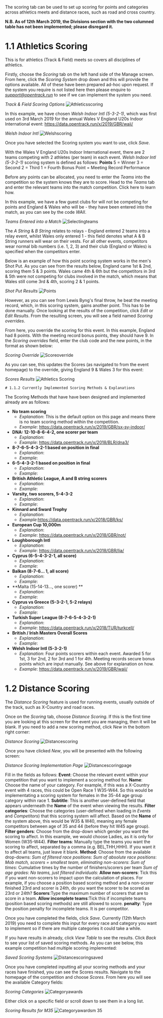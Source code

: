 <!-- TITLE: Scoring Tab -->

The scoring tab can be used to set up scoring for points and categories across athletics meets and distance races, such as road and cross country.

**N.B. As of 12th March 2019, the Divisions section with the two columned table has not been implemented; please disregard it.**
# 1.1 Athletics Scoring
This is for athletics (Track & Field) meets so covers all disciplines of athletics. 

Firstly, choose the *Scoring* tab on the left hand side of the Manage screen. From here, click the *Scoring System* drop down and this will provide the options available. All of these have been prepared ad-hoc upon request. If the system you require is not listed here then please enquire to *support@opentrack.run* to see if we can implement the system you need.

*Track & Field Scoring Options*
![Athleticsscoring](/uploads/scoring/athleticsscoring.png "Athleticsscoring")

In this example, we have chosen *Welsh Indoor Intl (5-3-2-1)*, which was first used on 3rd March 2019 for the annual Wales V England U20s Indoor International event: 
https://data.opentrack.run/x/2019/GBR/waii/

*Welsh Indoor Intl*
![Welshscoring](/uploads/scoring/welshscoring.png "Welshscoring")

Once you have selected the Scoring system you want to use, click *Save*. 

With the Wales V England U20s Indoor International event, there are 2 teams competing with 2 athletes (per team) in each event. *Welsh Indoor Intl (5-3-2-1)* scoring system is defined as follows:
**Points**
5 = Winner
3 = Second
2 = Third
1 = Fourth
Bonus Point = Meeting Record Performance

Before any points can be allocated, you need to enter the *Teams* into the competition so the system knows they are to score. Head to the *Teams* tab and enter the relevant teams into the match competition. Click here to learn how.

In this example, we have a few guest clubs for will not be competing for points and England & Wales who will be - they have been entered into the match, as you can see by the code *WAII*.

*Teams Entered into a Match*
![Selectingteams](/uploads/scoring/selectingteams.png "Selectingteams")

The *A String* & *B String* relates to relays - England entered 2 teams into a relay event, whilst Wales only entered 1 - this field denotes what A & B String runners will wear on their vests. For all other events, competitors wear normal bib numbers (i.e. 1, 2, 3) and their club (England or Wales) is specified when the competitors enter. 

Below is an example of how this point scoring system works in the men's Shot Put. As you can see from the results below, England came 1st & 2nd, scoring them 5 & 3 points. Wales came 4th & 6th but the competitors in 3rd & 5th were not competing for clubs involved in the match, which means that Wales still come 3rd & 4th, scoring 2 & 1 points.

*Shot Put Results*
![Points](/uploads/scoring/points.png "Points")

However, as you can see from Lewis Byng's final throw, he beat the meeting record, which, in this scoring system, gains another point. This has to be done manually. Once looking at the results of the competition, click *Edit* or *Edit Results*. From the resulting screen, you will see a field named *Scoring overrides*. 

From here, you override the scoring for this event. In this example, England had 8 points. With the meeting record bonus points, they should have 9. In the *Scoring overrides* field, enter the club code and the new points, in the format as shown below:

*Scoring Override*
![Scoreoverride](/uploads/scoring/scoreoverride.png "Scoreoverride")

As you can see, this updates the Scores (as navigated to from the event homepage) to the override, giving England 9 & Wales 3 for this event:

*Scores Results*
![Athletics Scoring](/uploads/scoring/athletics-scoring.png "Athletics Scoring")

	# 1.1.2 Currently Implemented Scoring Methods & Explanations

The Scoring Methods that have have been designed and implemented already are as follows:

*  **No team scoring**
	* *Explanation*: This is the default option on this page and means there is no team scoring method within the competition.
	* *Example*: https://data.opentrack.run/x/2019/GBR/sx-sy-indoor/
*  **DNA: 12-10-8-6-4-2, one scorer per team**
	* *Explanation*: 
	* *Example*: https://data.opentrack.run/x/2018/BLR/dna3/
*  **8-7-6-5-4-3-2-1 based on position in final**
	* *Explanation*: 
	* *Example*:
*  **6-5-4-3-2-1 based on position in final**
	* *Explanation*: 
	* *Example*:
*  **British Athletic League, A and B string scorers**
	* *Explanation*: 
	* *Example*:
*  **Varsity, two scorers, 5-4-3-2**
	* *Explanation*: 
	* *Example*:
*  **Kinnard and Sward Trophy**
	* *Explanation*: 
	* *Example*:https://data.opentrack.run/x/2018/GBR/ks/
*  **European Cup 10,000m**
	* *Explanation*: 
	* *Example*: https://data.opentrack.run/x/2018/GBR/not/
*  **Loughborough Intl**
	* *Explanation*: 
	* *Example*: https://data.opentrack.run/x/2018/GBR/lia/
*  **Cyprus (6-5-4-3-2-1, all score)**
	* *Explanation*: 
	* *Example*:
*  **Balkan (8-7-6... 1, all score)**
	* *Explanation*: 
	* *Example*:
*  **Malta (15-14-13..., one scorer) **
	* *Explanation*: 
	* *Example*:
*  **Cyprus vs Greece (5-3-2-1, 5-2 relays)**
	* *Explanation*: 
	* *Example*:
*  **Turkish Super League (8-7-6-5-4-3-2-1)**
	* *Explanation*: 
	* *Example*: https://data.opentrack.run/x/2018/TUR/turkcell/
*  **British / Irish Masters Overall Scores**
	* *Explanation*: 
	* *Example*:
*  **Welsh Indoor Intl (5-3-2-1)**
	* *Explanation*: Four points scorers within each event. Awarded 5 for 1st, 3 for 2nd, 2 for 3rd and 1 for 4th. Meeting records secure bonus points which are input manually. See above for explanation on how.
	* *Example*: https://data.opentrack.run/x/2019/GBR/waii/

# 1.2 Distance Scoring
The *Distance Scoring* feature is used for running events, usually outside of the track, such as X-Country and road races. 

Once on the *Scoring* tab, choose *Distance Scoring*. If this is the first time you are looking at this screen for the event you are managing, then it will be blank. If you need to add a new scoring method, click *New* in the bottom right corner:

*Distance Scoring*
![Distancescoring](/uploads/scoring/distancescoring.png "Distancescoring")

Once you have clicked *New*, you will be presented with the following screen:

*Distance Scoring Implementation Page*
![Distancescoringpage](/uploads/scoring/distancescoringpage.png "Distancescoringpage")

Fill in the fields as follows:
**Event**: Choose the relevant event within your competition that you want to implement a scoring method for. 
**Name**: Choose the name of your category. For example, if this was a X-Country event with 4 races, this could be Open Race 1 W35-W44. So this would be implementating a scoring system for females in the 35-44 age group category within race 1.
**Subtitle**: This is another user-defined field that appears underneath the **Name** of the event when viewing the results. 
**Filter categories**: Choose the categories (user-defined when loading in *Events* and *Competitors*) that this scoring system will affect. Based on the **Name** of the system above, this would be W35 & W40, meaning any female competitors between age of 35 and 44 (before they hit W45 age group).  
**Filter genders**: Choose from the drop-down which gender you want the scoring to affect. In this example, we would choose Ladies, as it is only for Women (W35-W44).
**Filter teams**: Manually type the teams you want the scoring to affect, separated by a comma (e.g. BEL,THH,HHH). If you want it to affect all teams, just leave it blank.
**Method**: Choose from the available drop-downs:
*Sum of filtered race positions*: 
*Sum of absolute race positions*:
*Mob match, scorers = smallest team, eliminating non-scorers*:
*Sum of times*: Cumulative times by the number of finishers/scorers per team
*Sum of age grades*: 
*No teams, just filtered individuals*:
**Allow non-scorers**: Tick this if you want non-scorers to impact upon the calculation of places. For example, if you choose a position based scoring method and a non-scorer finished 23rd and scorer is 24th, do you want the scorer to be scored as 23rd or 24th? 
**Scorers**:Type the maximum number of scorers that are to score in a team.
**Allow incomplete teams**:Tick this if incomplete teams (position based scoring methods) are still allowed to score.
**penalty**: Type the position penalty for incomplete teams. It is per competitor. 

Once you have completed the fields, click *Save*. Currently (12th March 2019) you need to complete this input for every race and category you want to implement so if there are multiple categories it could take a while. 

If you have results in already, click *View Table* to see the results. Click *Back* to see your list of saved scoring methods. As you can see below, this example competition had multiple scoring implemented:

*Saved Scoring Systems*
![Distancescoringsaved](/uploads/scoring/distancescoringsaved.png "Distancescoringsaved")

Once you have completed inputting all your scoring methods and your races have finished, you can see the Scores results. Navigate to the homepage of the competition and choose *Scores*. From here you will see the available Category fields:

*Scoring Categories*
![Categoryawards](/uploads/scoring/categoryawards.png "Categoryawards")

Either click on a specific field or scroll down to see them in a long list.

*Scoring Results for M35*
![Categoryawardsm 35](/uploads/scoring/categoryawardsm-35.png "Categoryawardsm 35")

